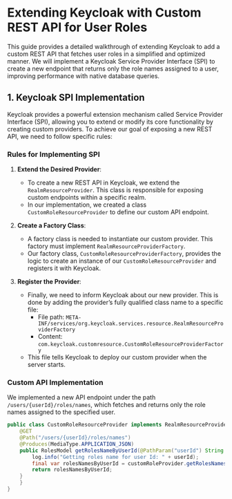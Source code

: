 # Extending Keycloak with Custom REST API for User Roles

This guide provides a detailed walkthrough of extending Keycloak to add a custom REST API that fetches user roles in a simplified and optimized manner. We will implement a Keycloak Service Provider Interface (SPI) to create a new endpoint that returns only the role names assigned to a user, improving performance with native database queries.

## 1. Keycloak SPI Implementation

Keycloak provides a powerful extension mechanism called Service Provider Interface (SPI), allowing you to extend or modify its core functionality by creating custom providers. To achieve our goal of exposing a new REST API, we need to follow specific rules:

### Rules for Implementing SPI

1. **Extend the Desired Provider**:
    - To create a new REST API in Keycloak, we extend the `RealmResourceProvider`. This class is responsible for exposing custom endpoints within a specific realm.
    - In our implementation, we created a class `CustomRoleResourceProvider` to define our custom API endpoint.

2. **Create a Factory Class**:
    - A factory class is needed to instantiate our custom provider. This factory must implement `RealmResourceProviderFactory`.
    - Our factory class, `CustomRoleResourceProviderFactory`, provides the logic to create an instance of our `CustomRoleResourceProvider` and registers it with Keycloak.

3. **Register the Provider**:
    - Finally, we need to inform Keycloak about our new provider. This is done by adding the provider’s fully qualified class name to a specific file:
        - File path: `META-INF/services/org.keycloak.services.resource.RealmResourceProviderFactory`
        - Content: `com.keycloak.customresource.CustomRoleResourceProviderFactory`
    - This file tells Keycloak to deploy our custom provider when the server starts.

### Custom API Implementation

We implemented a new API endpoint under the path `/users/{userId}/roles/names`, which fetches and returns only the role names assigned to the specified user.

```java
public class CustomRoleResourceProvider implements RealmResourceProvider {
    @GET
    @Path("/users/{userId}/roles/names")
    @Produces(MediaType.APPLICATION_JSON)
    public RolesModel getRolesNameByUserId(@PathParam("userId") String userId) {
        log.info("Getting roles name for user Id: " + userId);
        final var rolesNamesByUserId = customRoleProvider.getRolesNamesByUserId(userId);
        return rolesNamesByUserId;
    }
    }
}
```